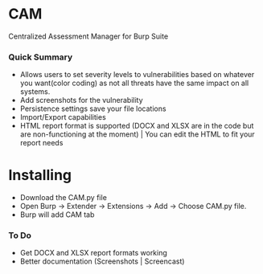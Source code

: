# CAM
Centralized Assessment Manager for Burp Suite

### Quick Summary
* Allows users to set severity levels to vulnerabilities based on whatever you want(color coding) as not all threats have the same impact on all systems.
* Add screenshots for the vulnerability
* Persistence settings save your file locations
* Import/Export capabilities
* HTML report format is supported (DOCX and XLSX are in the code but are non-functioning at the moment) | You can edit the HTML to fit your report needs

# Installing
* Download the CAM.py file 
* Open Burp -> Extender -> Extensions -> Add -> Choose CAM.py file.
* Burp will add CAM tab

### To Do
* Get DOCX and XLSX report formats working
* Better documentation (Screenshots | Screencast)
